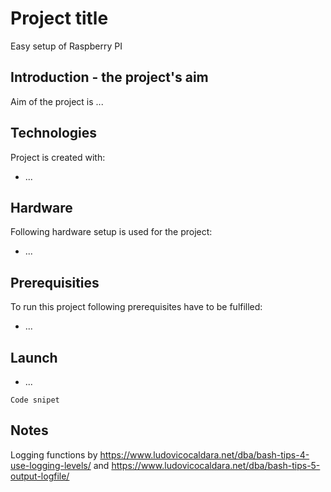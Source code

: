 # Project title
Easy setup of Raspberry PI
## Introduction - the project's aim
Aim of the project is ...
## Technologies
Project is created with:
* ...

## Hardware
Following hardware setup is used for the project:
* ...

## Prerequisities
To run this project following prerequisites have to be fulfilled:
* ...

## Launch
* ...
```
Code snipet
```
## Notes
Logging functions by https://www.ludovicocaldara.net/dba/bash-tips-4-use-logging-levels/ and https://www.ludovicocaldara.net/dba/bash-tips-5-output-logfile/ 
